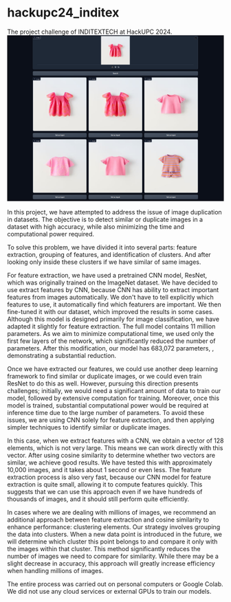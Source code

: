 # hackupc24_inditex
The project challenge of INDITEXTECH at HackUPC 2024.
![interface](github_images/example.png)

In this project, we have attempted to address the issue of image duplication in datasets. The objective is to detect similar or duplicate images in a dataset with high accuracy, while also minimizing the time and computational power required.

To solve this problem, we have divided it into several parts: feature extraction, grouping of features, and identification of clusters. And after looking only inside these clusters if we have similar of same images.

For feature extraction, we have used a pretrained CNN model, ResNet, which was originally trained on the ImageNet dataset. We have decided to use extract features by CNN, because CNN has ability to extract important features from images automatically. We don't have to tell explicitly which features to use, it automatically find which featurers are important. We then fine-tuned it with our dataset, which improved the results in some cases. Although this model is designed primarily for image classification, we have adapted it slightly for feature extraction. The full model contains 11 million parameters. As we aim to minimize computational time, we used only the first few layers of the network, which significantly reduced the number of parameters. After this modification, our model has 683,072 parameters, , demonstrating a substantial reduction.

Once we have extracted our features, we could use another deep learning framework to find similar or duplicate images, or we could even train ResNet to do this as well. However, pursuing this direction presents challenges; initially, we would need a significant amount of data to train our model, followed by extensive computation for training. Moreover, once this model is trained, substantial computational power would be required at inference time due to the large number of parameters. To avoid these issues, we are using CNN solely for feature extraction, and then applying simpler techniques to identify similar or duplicate images.

In this case, when we extract features with a CNN, we obtain a vector of 128 elements, which is not very large. This means we can work directly with this vector. After using cosine similarity to determine whether two vectors are similar, we achieve good results. We have tested this with approximately 10,000 images, and it takes about 1 second or even less. The feature extraction process is also very fast, because our CNN model for feature extraction is quite small, allowing it to compute features quickly. This suggests that we can use this approach even if we have hundreds of thousands of images, and it should still perform quite efficiently.

In cases where we are dealing with millions of images, we recommend an additional approach between feature extraction and cosine similarity to enhance performance: clustering elements. Our strategy involves grouping the data into clusters. When a new data point is introduced in the future, we will determine which cluster this point belongs to and compare it only with the images within that cluster. This method significantly reduces the number of images we need to compare for similarity. While there may be a slight decrease in accuracy, this approach will greatly increase efficiency when handling millions of images.

The entire process was carried out on personal computers or Google Colab. We did not use any cloud services or external GPUs to train our models.
